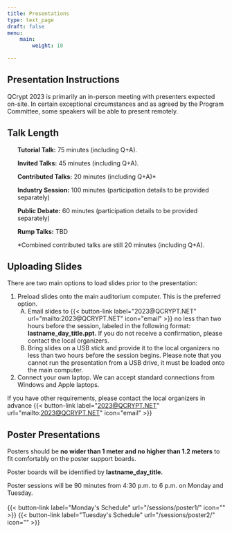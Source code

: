 ```yaml
---
title: Presentations
type: text_page
draft: false
menu:
    main:
        weight: 10

---
```

 
## Presentation Instructions
 QCrypt 2023 is primarily an in-person meeting with presenters expected on-site. In certain exceptional circumstances and as agreed by the Program Committee, some speakers will be able to present remotely.

<h2>Talk Length</h2>
<strong><ul>Tutorial Talk:</strong> 75 minutes (including Q+A).</ul>
<strong><ul>Invited Talks:</strong> 45 minutes (including Q+A).</ul>
<strong><ul>Contributed Talks:</strong> 20 minutes (including Q+A)*</ul>
<strong><ul>Industry Session:</strong> 100 minutes (participation details to be provided separately)</ul>
<strong><ul>Public Debate:</strong> 60 minutes (participation details to be provided separately)</ul>
<strong><ul>Rump Talks:</strong> TBD</ul>
<ul>*Combined contributed talks are still 20 minutes (including Q+A).</ul>
 
<h2> Uploading Slides</h2>
There are two main options to load slides prior to the presentation:
<ol>	
<li>Preload slides onto the main auditorium computer. This is the preferred option.
<ol type="A"><li>Email slides to {{< button-link label="2023@QCRYPT.NET" url="mailto:2023@QCRYPT.NET" icon="email" >}} no less than two hours before the session, labeled in the following format: <strong>lastname_day_title.ppt.</strong> If you do not receive a confirmation, please contact the local organizers.</li>
<li>Bring slides on a USB stick and provide it to the local organizers no less than two hours before the session begins. Please note that you cannot run the presentation from a USB drive, it must be loaded onto the main computer.</ol>
<li>Connect your own laptop. We can accept standard connections from Windows and Apple laptops.</li>
</ol>
 
If you have other requirements, please contact the local organizers in advance {{< button-link label="2023@QCRYPT.NET" url="mailto:2023@QCRYPT.NET" icon="email" >}}

## Poster Presentations
 
Posters should be <strong>no wider than 1 meter and no higher than 1.2 meters</strong> to fit comfortably on the poster support boards.
 
Poster boards will be identified by <strong>lastname_day_title. </strong>

Poster sessions will be 90 minutes from 4:30 p.m. to 6 p.m. on Monday and Tuesday.
<br><br>
{{< button-link label="Monday's Schedule" url="/sessions/poster1/" icon="" >}}
{{< button-link label="Tuesday's Schedule" url="/sessions/poster2/" icon="" >}}
<br>

